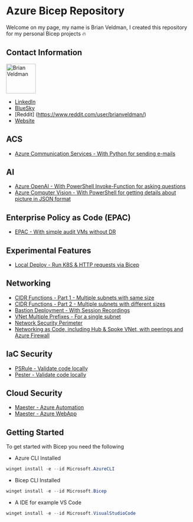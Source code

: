 # Azure Bicep Repository

Welcome on my page, my name is Brian Veldman, I created this repository for my personal Bicep projects 🔥

## Contact Information
<a href="https://github.com/brianveldman"><img src="https://avatars.githubusercontent.com/u/147204186?v=4" title="Brian Veldman" width="80" height="80"></a>

- [LinkedIn](https://www.linkedin.com/in/brian-veldman/)
- [BlueSky](https://bsky.app/profile/brianveldman.bsky.social)
- [Reddit] (https://www.reddit.com/user/brianveldman/)
- [Website](https://cloudtips.nl)

## ACS
 - [Azure Communication Services - With Python for sending e-mails](https://github.com/brianveldman/azure-bicep/tree/main/ACS)

## AI
 - [Azure OpenAI - With PowerShell Invoke-Function for asking questions](https://github.com/brianveldman/azure-bicep/tree/main/AI/OpenAI)
 - [Azure Computer Vision - With PowerShell for getting details about picture in JSON format](https://github.com/brianveldman/azure-bicep/tree/main/AI/Computer%20Vision)
 
## Enterprise Policy as Code (EPAC)
 - [EPAC - With simple audit VMs without DR ](https://github.com/brianveldman/azure-bicep/tree/main/EPAC)

## Experimental Features
 - [Local Deploy - Run K8S & HTTP requests via Bicep](https://github.com/brianveldman/azure-bicep/tree/main/Experimental%20Features)

## Networking
 - [CIDR Functions - Part 1 - Multiple subnets with same size](https://github.com/brianveldman/azure-bicep/tree/main/Networking/CIDR-Functions/Part%201)
 - [CIDR Functions - Part 2 - Multiple subnets with different sizes](https://github.com/brianveldman/azure-bicep/tree/main/Networking/CIDR-Functions/Part%202)
 - [Bastion Deployment - With Session Recordings](https://github.com/brianveldman/azure-bicep/blob/main/Networking/Bastion)
 - [VNet Multiple Prefixes - For a single subnet](https://github.com/brianveldman/azure-bicep/blob/main/Networking/MPS) 
 - [Network Security Perimeter](https://github.com/brianveldman/azure-bicep/tree/main/Networking/Network%20Security%20Perimeter) 
 - [Networking as Code, including Hub & Spoke VNet, with peerings and Azure Firewall](https://github.com/brianveldman/azure-bicep/blob/main/Networking/Network%20as%20Code)  

## IaC Security
 - [PSRule - Validate code locally](https://github.com/brianveldman/azure-bicep/tree/main/PSRule)
 - [Pester - Validate code locally](https://github.com/brianveldman/azure-bicep/blob/main/Pester)

## Cloud Security
 - [Maester - Azure Automation](https://github.com/brianveldman/azure-bicep/tree/main/Maester/AutomationAccount)
 - [Maester - Azure WebApp](https://github.com/brianveldman/azure-bicep/tree/main/Maester/WebApp)

## Getting Started
To get started with Bicep you need the following
- Azure CLI Installed
```powershell
winget install -e --id Microsoft.AzureCLI
``` 
- Bicep CLI Installed
```powershell
winget install -e --id Microsoft.Bicep
``` 
- A IDE for example VS Code
```powershell
winget install -e --id Microsoft.VisualStudioCode
``` 
